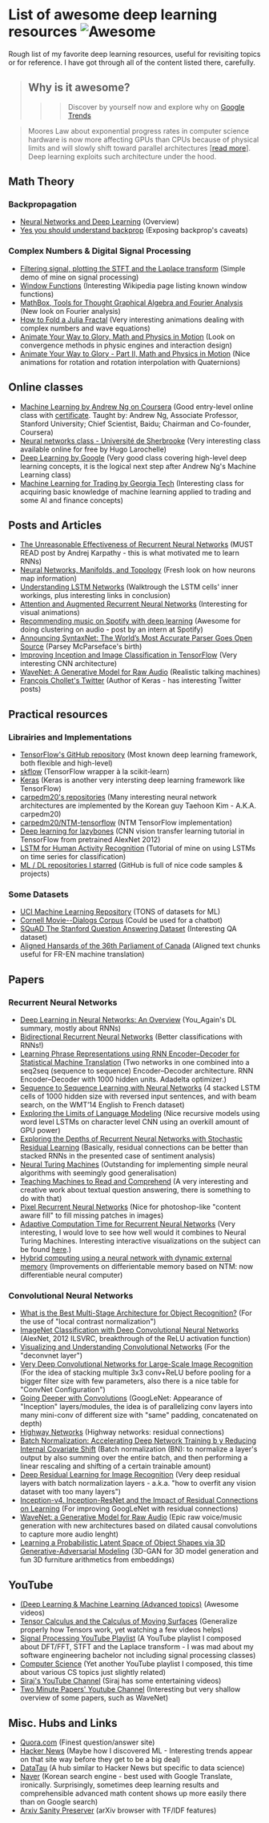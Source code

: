 # List of awesome deep learning resources ![Awesome](https://cdn.rawgit.com/sindresorhus/awesome/d7305f38d29fed78fa85652e3a63e154dd8e8829/media/badge.svg)

Rough list of my favorite deep learning resources, useful for revisiting topics or for reference. I have got through all of the content listed there, carefully.

> ## Why is it awesome?
>>> Discover by yourself now and explore why on [Google Trends](https://www.google.ca/trends/explore?date=all&q=machine%20learning,deep%20learning,data%20science,computer%20programming)

> Moores Law about exponential progress rates in computer science hardware is now more affecting GPUs than CPUs because of physical limits and will slowly shift toward parallel architectures
[[read more](https://www.quora.com/Does-Moores-law-apply-to-GPUs-Or-only-CPUs)]. Deep learning exploits such architecture under the hood.

## Math Theory

### Backpropagation

- [Neural Networks and Deep Learning](http://neuralnetworksanddeeplearning.com/chap2.html) (Overview)
- [Yes you should understand backprop](https://medium.com/@karpathy/yes-you-should-understand-backprop-e2f06eab496b#.mr5wq61fb) (Exposing backprop's caveats)

### Complex Numbers & Digital Signal Processing
- [Filtering signal, plotting the STFT and the Laplace transform](https://github.com/guillaume-chevalier/filtering-stft-and-laplace-transform) (Simple demo of mine on signal processing)
- [Window Functions](https://en.wikipedia.org/wiki/Window_function) (Interesting Wikipedia page listing known window functions)
- [MathBox, Tools for Thought Graphical Algebra and Fourier Analysis](https://acko.net/files/gltalks/toolsforthought/) (New look on Fourier analysis)
- [How to Fold a Julia Fractal](http://acko.net/blog/how-to-fold-a-julia-fractal/) (Very interesting animations dealing with complex numbers and wave equations)
- [Animate Your Way to Glory, Math and Physics in Motion](http://acko.net/blog/animate-your-way-to-glory/) (Look on convergence methods in physic engines and interaction design)
- [Animate Your Way to Glory - Part II, Math and Physics in Motion](http://acko.net/blog/animate-your-way-to-glory-pt2/) (Nice animations for rotation and rotation interpolation with Quaternions)


## Online classes

- [Machine Learning by Andrew Ng on Coursera](https://www.coursera.org/learn/machine-learning) (Good entry-level online class with [certificate](https://www.coursera.org/account/accomplishments/verify/DXPXHYFNGKG3). Taught by: Andrew Ng, Associate Professor, Stanford University; Chief Scientist, Baidu; Chairman and Co-founder, Coursera)
- [Neural networks class - Université de Sherbrooke](https://www.youtube.com/playlist?list=PL6Xpj9I5qXYEcOhn7TqghAJ6NAPrNmUBH) (Very interesting class available online for free by Hugo Larochelle)
- [Deep Learning by Google](https://www.udacity.com/course/deep-learning--ud730) (Very good class covering high-level deep learning concepts, it is the logical next step after Andrew Ng's Machine Learning class)
- [Machine Learning for Trading by Georgia Tech](https://www.udacity.com/course/machine-learning-for-trading--ud501) (Interesting class for acquiring basic knowledge of machine learning applied to trading and some AI and finance concepts)

## Posts and Articles

- [The Unreasonable Effectiveness of Recurrent Neural Networks](http://karpathy.github.io/2015/05/21/rnn-effectiveness/) (MUST READ post by Andrej Karpathy - this is what motivated me to learn RNNs)
- [Neural Networks, Manifolds, and Topology](http://colah.github.io/posts/2014-03-NN-Manifolds-Topology/) (Fresh look on how neurons map information)
- [Understanding LSTM Networks](http://colah.github.io/posts/2015-08-Understanding-LSTMs/) (Walktrough the LSTM cells' inner workings, plus interesting links in conclusion)
- [Attention and Augmented Recurrent Neural Networks](http://distill.pub/2016/augmented-rnns/) (Interesting for visual animations)
- [Recommending music on Spotify with deep learning](http://benanne.github.io/2014/08/05/spotify-cnns.html) (Awesome for doing clustering on audio - post by an intern at Spotify)
- [Announcing SyntaxNet: The World’s Most Accurate Parser Goes Open Source](https://research.googleblog.com/2016/05/announcing-syntaxnet-worlds-most.html) (Parsey McParseface's birth)
- [Improving Inception and Image Classification in TensorFlow](https://research.googleblog.com/2016/08/improving-inception-and-image.html) (Very interesting CNN architecture)
- [WaveNet: A Generative Model for Raw Audio](https://deepmind.com/blog/wavenet-generative-model-raw-audio/) (Realistic talking machines)
- [François Chollet's Twitter](https://twitter.com/fchollet) (Author of Keras - has interesting Twitter posts)

## Practical resources

### Librairies and Implementations
- [TensorFlow's GitHub repository](https://github.com/tensorflow/tensorflow) (Most known deep learning framework, both flexible and high-level)
- [skflow](https://github.com/tensorflow/skflow) (TensorFlow wrapper à la scikit-learn)
- [Keras](https://keras.io/) (Keras is another very intersting deep learning framework like TensorFlow)
- [carpedm20's repositories](https://github.com/carpedm20) (Many interesting neural network architectures are implemented by the Korean guy Taehoon Kim - A.K.A. carpedm20)
- [carpedm20/NTM-tensorflow](https://github.com/carpedm20/NTM-tensorflow) (NTM TensorFlow implementation)
- [Deep learning for lazybones](http://oduerr.github.io/blog/2016/04/06/Deep-Learning_for_lazybones) (CNN vision transfer learning tutorial in TensorFlow from pretrained AlexNet 2012)
- [LSTM for Human Activity Recognition](https://github.com/guillaume-chevalier/LSTM-Human-Activity-Recognition) (Tutorial of mine on using LSTMs on time series for classification)
- [ML / DL repositories I starred](https://github.com/guillaume-chevalier?direction=desc&page=1&q=machine+OR+deep+OR+learning+OR+rnn+OR+lstm+OR+cnn&sort=stars&tab=stars&utf8=%E2%9C%93) (GitHub is full of nice code samples & projects)

### Some Datasets

- [UCI Machine Learning Repository](https://archive.ics.uci.edu/ml/datasets.html) (TONS of datasets for ML)
- [Cornell Movie--Dialogs Corpus](http://www.cs.cornell.edu/~cristian/Cornell_Movie-Dialogs_Corpus.html) (Could be used for a chatbot)
- [SQuAD
The Stanford Question Answering Dataset](https://rajpurkar.github.io/SQuAD-explorer/) (Interesting QA dataset)
- [Aligned Hansards of the 36th Parliament of Canada](http://www.isi.edu/natural-language/download/hansard/) (Aligned text chunks useful for FR-EN machine translation)

## Papers

### Recurrent Neural Networks

- [Deep Learning in Neural Networks: An Overview](https://arxiv.org/pdf/1404.7828v4.pdf) (You_Again's DL summary, mostly about RNNs)
- [Bidirectional Recurrent Neural Networks](http://www.di.ufpe.br/~fnj/RNA/bibliografia/BRNN.pdf) (Better classifications with RNNs!)
- [Learning Phrase Representations using RNN Encoder–Decoder for Statistical Machine Translation](https://arxiv.org/pdf/1406.1078v3.pdf) (Two networks in one combined into a seq2seq (sequence to sequence) Encoder–Decoder architecture. RNN Encoder–Decoder with 1000 hidden units. Adadelta optimizer.)
- [Sequence to Sequence Learning
with Neural Networks](http://papers.nips.cc/paper/5346-sequence-to-sequence-learning-with-neural-networks.pdf) (4 stacked LSTM cells of 1000 hidden size with reversed input sentences, and with beam search, on the WMT’14 English to French dataset)
- [Exploring the Limits of Language Modeling](https://arxiv.org/pdf/1602.02410.pdf) (Nice recursive models using word level LSTMs on character level CNN using an overkill amount of GPU power)
- [Exploring the Depths of Recurrent Neural Networks with Stochastic Residual Learning](https://cs224d.stanford.edu/reports/PradhanLongpre.pdf) (Basically, residual connections can be better than stacked RNNs in the presented case of sentiment analysis)
- [Neural Turing Machines](https://arxiv.org/pdf/1410.5401v2.pdf) (Outstanding for implementing simple neural algorithms with seemingly good generalisation)
- [Teaching Machines to Read and Comprehend](https://arxiv.org/pdf/1506.03340v3.pdf) (A very interesting and creative work about textual question answering, there is something to do with that)
- [Pixel Recurrent Neural Networks](https://arxiv.org/pdf/1601.06759.pdf) (Nice for photoshop-like "content aware fill" to fill missing patches in images)
- [Adaptive Computation Time for Recurrent Neural Networks](https://arxiv.org/pdf/1603.08983v4.pdf) (Very interesting, I would love to see how well would it combines to Neural Turing Machines. Interesting interactive visualizations on the subject can be found [here](http://distill.pub/2016/augmented-rnns/).)
- [Hybrid computing using a neural network with dynamic external memory](http://www.nature.com/articles/nature20101.epdf?author_access_token=ImTXBI8aWbYxYQ51Plys8NRgN0jAjWel9jnR3ZoTv0MggmpDmwljGswxVdeocYSurJ3hxupzWuRNeGvvXnoO8o4jTJcnAyhGuZzXJ1GEaD-Z7E6X_a9R-xqJ9TfJWBqz) (Improvements on differientable memory based on NTM: now differentiable neural computer)


### Convolutional Neural Networks

- [What is the Best Multi-Stage Architecture for Object Recognition?](http://yann.lecun.com/exdb/publis/pdf/jarrett-iccv-09.pdf) (For the use of "local contrast normalization")
- [ImageNet Classification with Deep Convolutional Neural Networks](http://www.cs.toronto.edu/~fritz/absps/imagenet.pdf) (AlexNet, 2012 ILSVRC, breakthrough of the ReLU activation function)
- [Visualizing and Understanding Convolutional Networks](https://arxiv.org/pdf/1311.2901v3.pdf) (For the "deconvnet layer")
- [Very Deep Convolutional Networks for Large-Scale Image Recognition](https://arxiv.org/pdf/1409.1556v6.pdf) (For the idea of stacking multiple 3x3 conv+ReLU before pooling for a bigger filter size with few parameters, also there is a nice table for "ConvNet Configuration")
- [Going Deeper with Convolutions](http://www.cv-foundation.org/openaccess/content_cvpr_2015/papers/Szegedy_Going_Deeper_With_2015_CVPR_paper.pdf) (GoogLeNet: Appearance of "Inception" layers/modules, the idea is of parallelizing conv layers into many mini-conv of different size with "same" padding, concatenated on depth)
- [Highway Networks](https://arxiv.org/pdf/1505.00387v2.pdf) (Highway networks: residual connections)
- [Batch Normalization: Accelerating Deep Network Training b
y Reducing Internal Covariate Shift](https://arxiv.org/pdf/1502.03167v3.pdf) (Batch normalization (BN): to normalize a layer's output by also summing over the entire batch, and then performing a linear rescaling and shifting of a certain trainable amount)
- [Deep Residual Learning for Image Recognition](https://arxiv.org/pdf/1512.03385v1.pdf) (Very deep residual layers with batch normalization layers - a.k.a. "how to overfit any vision dataset with too many layers")
- [Inception-v4, Inception-ResNet and the Impact of Residual Connections on Learning](https://arxiv.org/pdf/1602.07261v2.pdf) (For improving GoogLeNet with residual connections)
- [WaveNet: a Generative Model for Raw Audio](https://arxiv.org/pdf/1609.03499v2.pdf) (Epic raw voice/music generation with new architectures based on dilated causal convolutions to capture more audio lenght)
- [Learning a Probabilistic Latent Space of Object Shapes via 3D Generative-Adversarial Modeling](https://arxiv.org/pdf/1610.07584v2.pdf) (3D-GAN for 3D model generation and fun 3D furniture arithmetics from embeddings)


## YouTube

- [(Deep Learning & Machine Learning (Advanced topics)](https://www.youtube.com/playlist?list=PLlp-GWNOd6m4C_-9HxuHg2_ZeI2Yzwwqt) (Awesome videos)
- [Tensor Calculus and the Calculus of Moving Surfaces](https://www.youtube.com/playlist?list=PLlXfTHzgMRULkodlIEqfgTS-H1AY_bNtq) (Generalize properly how Tensors work, yet watching a few videos helps)
- [Signal Processing YouTube Playlist](https://www.youtube.com/playlist?list=PLlp-GWNOd6m6gSz0wIcpvl4ixSlS-HEmr) (A YouTube playlist I composed about DFT/FFT, STFT and the Laplace transform - I was mad about my software engineering bachelor not including signal processing classes)
- [Computer Science](https://www.youtube.com/playlist?list=PLlp-GWNOd6m7vLOsW20xAJ81-65C-Ys6k) (Yet another YouTube playlist I composed, this time about various CS topics just slightly related)
- [Siraj's YouTube Channel](https://www.youtube.com/channel/UCWN3xxRkmTPmbKwht9FuE5A/videos?view=0&sort=p&flow=grid) (Siraj has some entertaining videos)
- [Two Minute Papers' Youtube Channel](https://www.youtube.com/user/keeroyz/videos?sort=p&view=0&flow=grid) (Interesting but very shallow overview of some papers, such as WaveNet)

## Misc. Hubs and Links

- [Quora.com](https://www.quora.com/) (Finest question/answer site)
- [Hacker News](https://news.ycombinator.com/news) (Maybe how I discovered ML - Interesting trends appear on that site way before they get to be a big deal)
- [DataTau](http://www.datatau.com/) (A hub similar to Hacker News but specific to data science)
- [Naver](http://www.naver.com/) (Korean search engine - best used with Google Translate, ironically. Surprisingly, sometimes deep learning results and comprehensible advanced math content shows up more easily there than on Google search)
- [Arxiv Sanity Preserver](http://www.arxiv-sanity.com/) (arXiv browser with TF/IDF features)
